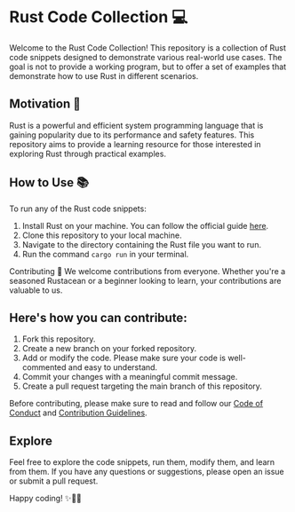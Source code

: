 # Rust Code Collection 💻
Welcome to the Rust Code Collection! This repository is a collection of Rust code snippets designed to demonstrate various real-world use cases. The goal is not to provide a working program, but to offer a set of examples that demonstrate how to use Rust in different scenarios.

## Motivation 🌟
Rust is a powerful and efficient system programming language that is gaining popularity due to its performance and safety features. This repository aims to provide a learning resource for those interested in exploring Rust through practical examples.

## How to Use 📚
To run any of the Rust code snippets:

1. Install Rust on your machine. You can follow the official guide [here](https://www.rust-lang.org/tools/install).
2. Clone this repository to your local machine.
3. Navigate to the directory containing the Rust file you want to run.
4. Run the command `cargo run` in your terminal.

Contributing 🤝
We welcome contributions from everyone. Whether you're a seasoned Rustacean or a beginner looking to learn, your contributions are valuable to us.

## Here's how you can contribute:

1. Fork this repository.
2. Create a new branch on your forked repository.
3. Add or modify the code. Please make sure your code is well-commented and easy to understand.
4. Commit your changes with a meaningful commit message.
5. Create a pull request targeting the main branch of this repository.

Before contributing, please make sure to read and follow our [Code of Conduct](CODE_OF_CONDUCT.md) and [Contribution Guidelines](CONTRIBUTING.md).

## Explore
Feel free to explore the code snippets, run them, modify them, and learn from them. If you have any questions or suggestions, please open an issue or submit a pull request.

Happy coding! ✨🚀🔥
